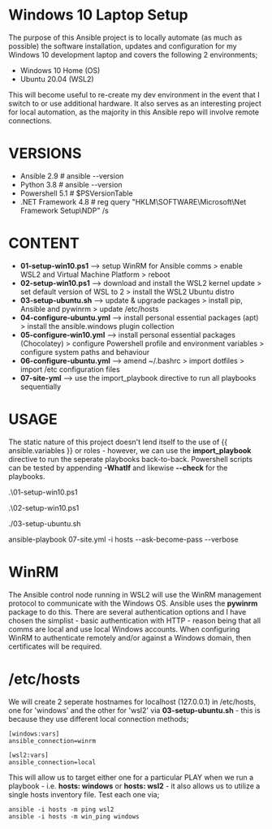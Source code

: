 # Windows 10 Laptop Setup

The purpose of this Ansible project is to locally automate (as much as possible) the software installation, updates and configuration for my Windows 10 development laptop and covers the following 2 environments;

- Windows 10 Home (OS)
- Ubuntu 20.04 (WSL2)

This will become useful to re-create my dev environment in the event that I switch to or use additional hardware. It also serves as an interesting project for local automation, as the majority in this Ansible repo will involve remote connections.

# VERSIONS

 - Ansible 2.9                  # ansible --version
 - Python 3.8                   # ansible --version
 - Powershell 5.1               # $PSVersionTable
 - .NET Framework 4.8           # reg query "HKLM\SOFTWARE\Microsoft\Net Framework Setup\NDP" /s

# CONTENT

- **01-setup-win10.ps1** --> setup WinRM for Ansible comms > enable WSL2 and Virtual Machine Platform > reboot
- **02-setup-win10.ps1** --> download and install the WSL2 kernel update > set default version of WSL to 2 > install the WSL2 Ubuntu distro
- **03-setup-ubuntu.sh** --> update & upgrade packages > install pip, Ansible and pywinrm > update /etc/hosts
- **04-configure-ubuntu.yml** --> install personal essential packages (apt) > install the ansible.windows plugin collection
- **05-configure-win10.yml** --> install personal essential packages (Chocolatey) > configure Powershell profile and environment variables > configure system paths and behaviour
- **06-configure-ubuntu.yml** --> amend ~/.bashrc > import dotfiles > import /etc configuration files
- **07-site-yml** --> use the import_playbook directive to run all playbooks sequentially

# USAGE

The static nature of this project doesn't lend itself to the use of {{ ansible.variables }} or roles - however, we can use the **import_playbook** directive to run the seperate playbooks back-to-back. Powershell scripts can be tested by appending **-WhatIf** and likewise **--check** for the playbooks. 

.\01-setup-win10.ps1

.\02-setup-win10.ps1

./03-setup-ubuntu.sh

ansible-playbook 07-site.yml -i hosts --ask-become-pass --verbose

# WinRM 

The Ansible control node running in WSL2 will use the WinRM management protocol to communicate with the Windows OS. Ansible uses the **pywinrm** package to do this. There are several authentication options and I have chosen the simplist - basic authentication with HTTP - reason being that all comms are local and use local Windows accounts. When configuring WinRM to authenticate remotely and/or against a Windows domain, then certificates will be required.

# /etc/hosts

We will create 2 seperate hostnames for localhost (127.0.0.1) in /etc/hosts, one for 'windows' and the other for 'wsl2' via **03-setup-ubuntu.sh** - this is because they use different local connection methods;

```
[windows:vars]
ansible_connection=winrm

[wsl2:vars]
ansible_connection=local
```

This will allow us to target either one for a particular PLAY when we run a playbook - i.e. **hosts: windows** or **hosts: wsl2** - it also allows us to utilize a single hosts inventory file. Test each one via;

```
ansible -i hosts -m ping wsl2
ansible -i hosts -m win_ping windows
```